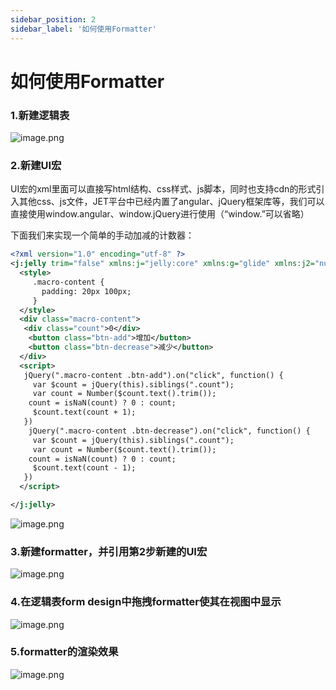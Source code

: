```yaml
---
sidebar_position: 2
sidebar_label: '如何使用Formatter'
---
```


# 如何使用Formatter

### 1.新建逻辑表
![image.png](/img/formatter/how-to-use/add-table.png)

### 2.新建UI宏

UI宏的xml里面可以直接写html结构、css样式、js脚本，同时也支持cdn的形式引入其他css、js文件，JET平台中已经内置了angular、jQuery框架库等，我们可以直接使用window.angular、window.jQuery进行使用（“window.”可以省略）

下面我们来实现一个简单的手动加减的计数器：

```xml
<?xml version="1.0" encoding="utf-8" ?>
<j:jelly trim="false" xmlns:j="jelly:core" xmlns:g="glide" xmlns:j2="null" xmlns:g2="null">
  <style>
     .macro-content {
       padding: 20px 100px;
     }
  </style>
  <div class="macro-content">
   <div class="count">0</div>
    <button class="btn-add">增加</button>
    <button class="btn-decrease">减少</button>
  </div>
  <script>
   jQuery(".macro-content .btn-add").on("click", function() {
     var $count = jQuery(this).siblings(".count");
     var count = Number($count.text().trim());
    count = isNaN(count) ? 0 : count;
     $count.text(count + 1);
   })
    jQuery(".macro-content .btn-decrease").on("click", function() {
     var $count = jQuery(this).siblings(".count");
     var count = Number($count.text().trim());
    count = isNaN(count) ? 0 : count;
     $count.text(count - 1);
   })
  </script>

</j:jelly>
```
![image.png](/img/formatter/how-to-use/add-macro.png)

### 3.新建formatter，并引用第2步新建的UI宏
![image.png](/img/formatter/how-to-use/add-formatter.png)

### 4.在逻辑表form design中拖拽formatter使其在视图中显示
![image.png](/img/formatter/how-to-use/form-design-add-formatter.png)

### 5.formatter的渲染效果
![image.png](/img/formatter/how-to-use/render-result.gif)


